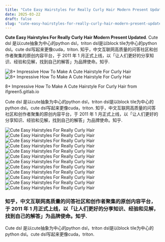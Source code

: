 ```yaml
---
title: "Cute Easy Hairstyles For Really Curly Hair Modern Present Updated"
date: 2025-03-22
draft: false
slug: "cute-easy-hairstyles-for-really-curly-hair-modern-present-updated" 
---
```


**Cute Easy Hairstyles For Really Curly Hair Modern Present Updated**. Cute dsl 是以cute抽象为中心的python dsl，triton dsl是以block tile为中心的python dsl。cute dsl写起来更像cuda，triton. 知乎，中文互联网高质量的问答社区和创作者聚集的原创内容平台，于 2011 年 1 月正式上线，以「让人们更好的分享知识、经验和见解，找到自己的解答」为品牌使命。知乎.

![8+ Impressive How To Make A Cute Hairstyle For Curly Hair](https://i.pinimg.com/564x/70/c3/36/70c336a73e170b145023755aa63a7c3b.jpg)![8+ Impressive How To Make A Cute Hairstyle For Curly Hair](https://i.pinimg.com/564x/70/c3/36/70c336a73e170b145023755aa63a7c3b.jpg)

8+ Impressive How To Make A Cute Hairstyle For Curly Hair from ifgreen5.gitlab.io

Cute dsl 是以cute抽象为中心的python dsl，triton dsl是以block tile为中心的python dsl。cute dsl写起来更像cuda，triton. 知乎，中文互联网高质量的问答社区和创作者聚集的原创内容平台，于 2011 年 1 月正式上线，以「让人们更好的分享知识、经验和见解，找到自己的解答」为品牌使命。知乎.

![Cute Easy Hairstyles For Really Curly Hair ](https://www.hairromance.com/wp-content/uploads/2017/06/Hair-Romance-Quick-and-easy-curly-hairstyle-tutorials.jpg " Style in under 90 seconds Two easy curly hair tutorials Hair Romance")![Cute Easy Hairstyles For Really Curly Hair ](https://i.pinimg.com/564x/70/c3/36/70c336a73e170b145023755aa63a7c3b.jpg " 8+ Impressive How To Make A Cute Hairstyle For Curly Hair")![Cute Easy Hairstyles For Really Curly Hair ](https://www.gymbuddynow.com/wp-content/uploads/2017/07/4-5.jpg " 7 Easy Hairstyle Tutorials For Curly Hair")![Cute Easy Hairstyles For Really Curly Hair ](https://hips.hearstapps.com/ghk.h-cdn.co/assets/17/34/2560x3839/gettyimages-830809692crop.jpg?resize=768:* " 28 Easy Curly Hairstyles 2017 Cute Haircut Ideas for Curly Hair")![Cute Easy Hairstyles For Really Curly Hair ](https://i.ytimg.com/vi/aGfHb5PeNr0/maxresdefault.jpg " Easy Pretty Hairstyles For Curly Hair Hairstyle Guides")![Cute Easy Hairstyles For Really Curly Hair ](https://i.ytimg.com/vi/xE7t5IuTLSA/maxresdefault.jpg " Easy Hairstyles For Curly Hair Free Haircut")![Cute Easy Hairstyles For Really Curly Hair ](https://i.pinimg.com/originals/4d/83/c6/4d83c6826e0843ac2d7b773db298d807.jpg " 20 Cute and Easy Hairstyle Ideas for Short Curly Hair Curly hair")![Cute Easy Hairstyles For Really Curly Hair ](https://i.ytimg.com/vi/4CrySoEjbMk/maxresdefault.jpg " 10 Quick Easy Hairstyles For Natural Curly Hair Instagram Inspired")![Cute Easy Hairstyles For Really Curly Hair ](https://i.ytimg.com/vi/8_pXTywacug/maxresdefault.jpg " 10 EASY HairStyles for Curly Hair AUTUMN/FALL/WINTER 2020 YouTube")![Cute Easy Hairstyles For Really Curly Hair ](http://hairstylesweekly.com/images/2014/07/Easy-hairstyles-for-naturally-curly-hair.jpg " 32 Easy Hairstyles For Curly Hair (for Short, Long & Shoulder Length")![Cute Easy Hairstyles For Really Curly Hair ](http://3.bp.blogspot.com/-6p2Z8uyhxII/Uw4-0bjlbUI/AAAAAAAACME/38jvGt6IIxo/s1600/Natural+Curly+Long+Hairstyles+is+extraordinary+for+your+style.jpg " 3 Cute Easy Hairstyles For Naturally Curly Hair Hair Fashion Online")![Cute Easy Hairstyles For Really Curly Hair ](https://www.curlsandbeautydiary.com/wp-content/uploads/2016/04/curly-hairstyles-14.jpg " 11 easy everyday hairstyles for curly hair CurlsandBeautyDiary")

### 知乎，中文互联网高质量的问答社区和创作者聚集的原创内容平台，于 2011 年 1 月正式上线，以「让人们更好的分享知识、经验和见解，找到自己的解答」为品牌使命。知乎.

Cute dsl 是以cute抽象为中心的python dsl，triton dsl是以block tile为中心的python dsl。cute dsl写起来更像cuda，triton.